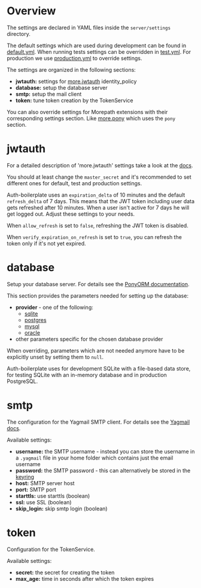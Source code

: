 Overview
========

The settings are declared in YAML files inside the `server/settings` directory.

The default settings which are used during development can be found in
[default.yml](https://github.com/yacoma/auth-boilerplate/blob/master/server/settings/default.yml).
When running tests settings can be overridden in
[test.yml](https://github.com/yacoma/auth-boilerplate/blob/master/server/settings/test.yml).
For production we use
[production.yml](https://github.com/yacoma/auth-boilerplate/blob/master/server/settings/production.yml)
to override settings.

The settings are organized in the following sections:

- **jwtauth:** settings for
  [more.jwtauth](https://github.com/morepath/more.jwtauth/blob/master/README.rst#settings)
  identity_policy
- **database:** setup the database server
- **smtp:** setup the mail client
- **token:** tune token creation by the TokenService

You can also override settings for Morepath extensions with their corresponding
settings section. Like
[more.pony](https://github.com/morepath/more.pony/blob/master/README.rst#settings)
which uses the `pony` section.


jwtauth
=======

For a detailed description of 'more.jwtauth' settings take a look at the
[docs](https://github.com/morepath/more.jwtauth/blob/master/README.rst#settings).

You should at least change the `master_secret` and it's recommended to set
different ones for default, test and production settings.

Auth-boilerplate uses an `expiration_delta` of 10 minutes and the default
`refresh_delta` of 7 days. This means that the JWT token including user data
gets refreshed after 10 minutes. When a user isn't active for 7 days he will
get logged out. Adjust these settings to your needs.

When `allow_refresh` is set to `false`, refreshing the JWT token is disabled.

When `verify_expiration_on_refresh` is set to `true`, you can refresh the token
only if it's not yet expired.


database
========

Setup your database server. For details see the
[PonyORM documentation](https://docs.ponyorm.com/database.html#binding-the-database-object-to-a-specific-database).

This section provides the parameters needed for setting up the database:

- **provider** - one of the following:
    - [sqlite](https://docs.ponyorm.com/api_reference.html#sqlite)
    - [postgres](https://docs.ponyorm.com/api_reference.html#postgresql)
    - [mysql](https://docs.ponyorm.com/api_reference.html#mysql)
    - [oracle](https://docs.ponyorm.com/api_reference.html#oracle)
- other parameters specific for the chosen database provider

When overriding, parameters which are not needed anymore have
to be explicitly unset by setting them to `null`.

Auth-boilerplate uses for development SQLite with a file-based data store,
for testing SQLite with an in-memory database and in production PostgreSQL.


smtp
====

The configuration for the Yagmail SMTP client.
For details see the
[Yagmail docs](https://github.com/kootenpv/yagmail/blob/master/README.md).

Available settings:

- **username:** the SMTP username - instead you can store the username in a
  `.yagmail` file in your home folder which contains just the email username
- **password:** the SMTP password - this can alternatively be stored in the
  [keyring](https://github.com/kootenpv/yagmail/blob/master/README.md#username-and-password)
- **host:** SMTP server host
- **port:** SMTP port
- **starttls:** use starttls (boolean)
- **ssl:** use SSL (boolean)
- **skip_login:** skip smtp login (boolean)


token
=====

Configuration for the TokenService.

Available settings:

- **secret:** the secret for creating the token
- **max_age:** time in seconds after which the token expires
